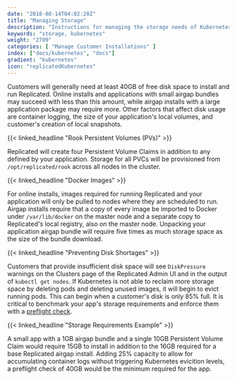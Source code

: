 ```yaml
---
date: "2018-08-14T04:02:20Z"
title: "Managing Storage"
description: "Instructions for managing the storage needs of Kubernetes in customer environments"
keywords: "storage, kubernetes"
weight: "2709"
categories: [ "Manage Customer Installations" ]
index: ["docs/kubernetes", "docs"]
gradient: "kubernetes"
icon: "replicatedKubernetes"
---
```


Customers will generally need at least 40GB of free disk space to install and run Replicated.
Online installs and applications with small airgap bundles may succeed with less than this amount, while airgap installs with a large application package may require more.
Other factors that affect disk usage are container logging, the size of your application's local volumes, and customer's creation of local snapshots.

{{< linked_headline "Rook Persistent Volumes (PVs)" >}}

Replicated will create four Persistent Volume Claims in addition to any defined by your application.
Storage for all PVCs will be provisioned from `/opt/replicated/rook` across all nodes in the cluster.

{{< linked_headline "Docker Images" >}}

For online installs, images required for running Replicated and your application will only be pulled to nodes where they are scheduled to run.
Airgap installs require that a copy of every image be imported to Docker under `/var/lib/docker` on the master node and a separate copy to Replicated's local registry, also on the master node.
Unpacking your application airgap bundle will require five times as much storage space as the size of the bundle download.

{{< linked_headline "Preventing Disk Shortages" >}}

Customers that provide insufficient disk space will see `DiskPressure` warnings on the Clusters page of the Replicated Admin UI and in the output of `kubectl get nodes`.
If Kubernetes is not able to reclaim more storage space by deleting pods and deleting unused images, it will begin to evict running pods.
This can begin when a customer's disk is only 85% full.
It is critical to benchmark your app's storage requirements and enforce them with a [preflight check](https://help.replicated.com/docs/kubernetes/packaging-an-application/custom-preflight-checks/).


{{< linked_headline "Storage Requirements Example" >}}

A small app with a 1GB airgap bundle and a single 10GB Persistent Volume Claim would require 15GB to install in addition to the 16GB required for a base Replicated airgap install.
Adding 25% capacity to allow for accumulating container logs without triggering Kubernetes evicition levels, a preflight check of 40GB would be the minimum required for the app.
